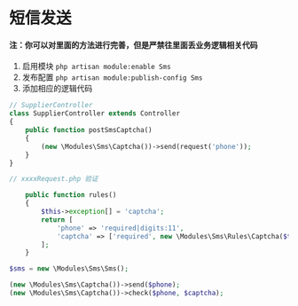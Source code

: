 # 短信发送
#### 注：你可以对里面的方法进行完善，但是严禁往里面丢业务逻辑相关代码

1. 启用模块 `php artisan module:enable Sms`
2. 发布配置 `php artisan module:publish-config Sms`
3. 添加相应的逻辑代码

```php
// SupplierController
class SupplierController extends Controller
{
    public function postSmsCaptcha()
    {
        (new \Modules\Sms\Captcha())->send(request('phone'));
    }
}
```

```php
// xxxxRequest.php 验证

    public function rules()
    {
        $this->exception[] = 'captcha';
        return [
            'phone' => 'required|digits:11',
            'captcha' => ['required', new \Modules\Sms\Rules\Captcha($this->phone)],
        ];
    }
```



```php
$sms = new \Modules\Sms\Sms();

(new \Modules\Sms\Captcha())->send($phone);
(new \Modules\Sms\Captcha())->check($phone, $captcha);
```
